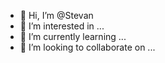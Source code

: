 - 👋 Hi, I’m @Stevan
- 👀 I’m interested in ...
- 🌱 I’m currently learning ...
- 💞️ I’m looking to collaborate on ...


<!---
FreekDick/FreekDick is a ✨ special ✨ repository because its `README.md` (this file) appears on your GitHub profile.
You can click the Preview link to take a look at your changes.
--->
